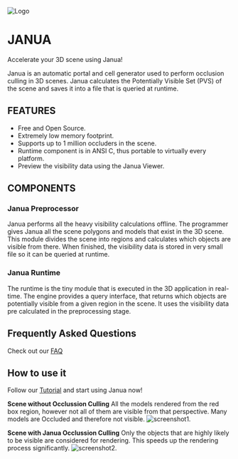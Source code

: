 ![Logo](https://raw.github.com/gigc/Janua/master/site/img/LogoJanua.png)    
# JANUA 
Accelerate your 3D scene using Janua!

Janua is an automatic portal and cell generator used to perform occlusion culling in 3D scenes.
Janua calculates the Potentially Visible Set (PVS) of the scene and saves it into a file that is queried at runtime.

## FEATURES
* Free and Open Source.
* Extremely low memory footprint.
* Supports up to 1 million occluders in the scene.
* Runtime component is in ANSI C, thus portable to virtually every platform.
* Preview the visibility data using the Janua Viewer.


## COMPONENTS

### Janua Preprocessor
Janua performs all the heavy visibility calculations offline. The programmer gives Janua all the scene polygons and models that exist in the 3D scene. This module divides the scene into regions and calculates which objects are visible from there.
 When finished, the visibility data is stored in very small file so it can be queried at runtime.

### Janua Runtime
The runtime is the tiny module that is executed in the 3D application in real-time. The engine provides a query interface, that returns which objects are potentially visible from a given region in the scene. It uses the visibility data pre calculated in the preprocessing stage.

## Frequently Asked Questions
Check out our [FAQ](https://github.com/gigc/Janua/wiki/FAQ)

## How to use it
Follow our [Tutorial](https://github.com/gigc/Janua/wiki/Tutorial)  and start using Janua now!




**Scene without Occlussion Culling**
All the models rendered from the red box region, however not all of them are visible from that perspective. Many models are Occluded and therefore not visible.
![screenshot1](https://raw.github.com/gigc/Janua/master/site/img/JanuaImg1.jpg).

**Scene with Janua Occlussion Culling**
Only the objects that are highly likely to be visible are considered for rendering. This speeds up the rendering process significantly.
![screenshot2](https://raw.github.com/gigc/Janua/master/site/img/JanuaImg2.jpg).

